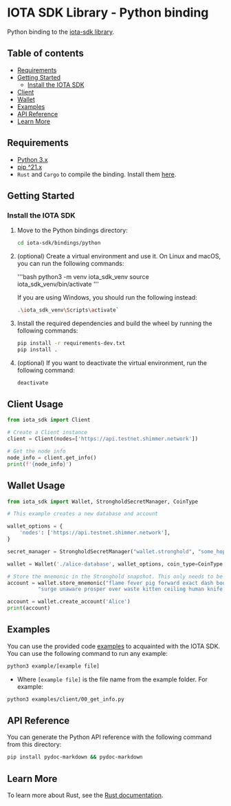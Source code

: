 # IOTA SDK Library - Python binding

Python binding to the [iota-sdk library](/README.md).

## Table of contents

- [Requirements](#requirements)
- [Getting Started](#getting-started)
    - [Install the IOTA SDK](#install-the-iota-sdk)
- [Client](#client-usage)
- [Wallet](#wallet-usage)
- [Examples](#examples)
- [API Reference](#api-reference)
- [Learn More](#learn-more)

## Requirements

- [Python 3.x](https://www.python.org)
- [pip ^21.x](https://pypi.org/project/pip)
- `Rust` and `Cargo` to compile the binding. Install them [here](https://doc.rust-lang.org/cargo/getting-started/installation.html).

## Getting Started

### Install the IOTA SDK

1. Move to the Python bindings directory:

   ```bash
   cd iota-sdk/bindings/python
   ```

2. (optional) Create a virtual environment and use it. On Linux and macOS, you can run the following commands:

   '''bash
   python3 -m venv iota_sdk_venv
   source iota_sdk_venv/bin/activate
   '''

   If you are using Windows, you should run the following instead:

   ```bash
   .\iota_sdk_venv\Scripts\activate`
   ```

3. Install the required dependencies and build the wheel by running the following commands:

   ```bash
   pip install -r requirements-dev.txt
   pip install .
   ```

4. (optional) If you want to deactivate the virtual environment, run the following command:

   ```bash
   deactivate
   ```

## Client Usage

```python
from iota_sdk import Client

# Create a Client instance
client = Client(nodes=['https://api.testnet.shimmer.network'])

# Get the node info
node_info = client.get_info()
print(f'{node_info}')
```

## Wallet Usage

```python
from iota_sdk import Wallet, StrongholdSecretManager, CoinType

# This example creates a new database and account

wallet_options = {
    'nodes': ['https://api.testnet.shimmer.network'],
}

secret_manager = StrongholdSecretManager("wallet.stronghold", "some_hopefully_secure_password")

wallet = Wallet('./alice-database', wallet_options, coin_type=CoinType.SHIMMER, secret_manager)

# Store the mnemonic in the Stronghold snapshot. This only needs to be done once
account = wallet.store_mnemonic("flame fever pig forward exact dash body idea link scrub tennis minute " +
          "surge unaware prosper over waste kitten ceiling human knife arch situate civil")

account = wallet.create_account('Alice')
print(account)
```

## Examples

You can use the provided code [examples](examples) to acquainted with the IOTA SDK. You can use the following command to run any example:

```bash
python3 example/[example file]
```

- Where `[example file]` is the file name from the example folder. For example:

```bash
python3 examples/client/00_get_info.py
```

## API Reference

You can generate the Python API reference with the following command from this directory:

```bash
pip install pydoc-markdown && pydoc-markdown
```

## Learn More

To learn more about Rust, see the [Rust documentation](https://www.rust-lang.org).
